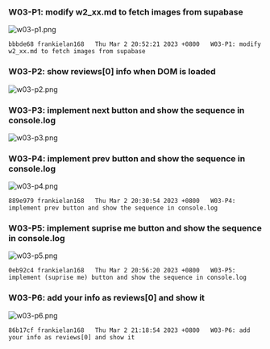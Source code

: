 ### W03-P1: modify w2_xx.md to fetch images from supabase
 
![w03-p1.png](https://casmvaldsmrrajnyisdj.supabase.co/storage/v1/object/public/demo-64/md_1N_img/w03-p1.png)

```
bbbde68 frankielan168   Thu Mar 2 20:52:21 2023 +0800   W03-P1: modify w2_xx.md to fetch images from supabase
```

### W03-P2: show reviews[0] info when DOM is loaded
 
![w03-p2.png](https://casmvaldsmrrajnyisdj.supabase.co/storage/v1/object/public/demo-64/md_1N_img/w03-p2.png)


### W03-P3: implement next button and show the sequence in console.log
 
![w03-p3.png](https://casmvaldsmrrajnyisdj.supabase.co/storage/v1/object/public/demo-64/md_1N_img/w03-p3.png)

### W03-P4: implement prev button and show the sequence in console.log
 
![w03-p4.png](https://casmvaldsmrrajnyisdj.supabase.co/storage/v1/object/public/demo-64/md_1N_img/w03-p4.png)

```
889e979 frankielan168   Thu Mar 2 20:30:54 2023 +0800   W03-P4: implement prev button and show the sequence in console.log
```

### W03-P5: implement suprise me button and show the sequence in console.log
 
![w03-p5.png](https://casmvaldsmrrajnyisdj.supabase.co/storage/v1/object/public/demo-64/md_1N_img/w03-p5.png)

```
0eb92c4 frankielan168   Thu Mar 2 20:56:20 2023 +0800   W03-P5: implement (suprise me) button and show the sequence in console.log
```

### W03-P6: add your info as reviews[0] and show it
 
![w03-p6.png](https://casmvaldsmrrajnyisdj.supabase.co/storage/v1/object/public/demo-xx/md_1N_img/w03-p5.png)

```
86b17cf frankielan168   Thu Mar 2 21:18:54 2023 +0800   W03-P6: add your info as reviews[0] and show it
```